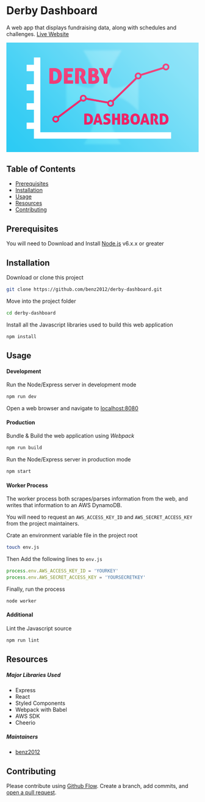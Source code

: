 # Derby Dashboard

A web app that displays fundraising data, along with schedules and challenges.
[Live Website](https://derby-dashboard.herokuapp.com)

![cover image of derby dashboard](public/og_image_v001.png)

## Table of Contents

- [Prerequisites](#prerequisites)
- [Installation](#installation)
- [Usage](#usage)
- [Resources](#resources)
- [Contributing](#contributing)

## Prerequisites

You will need to Download and Install [Node.js](https://nodejs.org/en/download/) v6.x.x or greater

## Installation

Download or clone this project
```bash
git clone https://github.com/benz2012/derby-dashboard.git
```

Move into the project folder
```bash
cd derby-dashboard
```

Install all the Javascript libraries used to build this web application
```bash
npm install
```

## Usage

#### Development

Run the Node/Express server in development mode
```bash
npm run dev
```

Open a web browser and navigate to [localhost:8080](http://localhost:8080)

#### Production

Bundle & Build the web application using *Webpack*
```bash
npm run build
```

Run the Node/Express server in production mode
```bash
npm start
```

#### Worker Process

The worker process both scrapes/parses information from the web, and writes that information to an AWS DynamoDB.

You will need to request an `AWS_ACCESS_KEY_ID` and `AWS_SECRET_ACCESS_KEY` from the project maintainers.

Crate an environment variable file in the project root
```bash
touch env.js
```

Then Add the following lines to `env.js`
```javascript
process.env.AWS_ACCESS_KEY_ID = 'YOURKEY'
process.env.AWS_SECRET_ACCESS_KEY = 'YOURSECRETKEY'

```

Finally, run the process
```bash
node worker
```

#### Additional

Lint the Javascript source
```bash
npm run lint
```

## Resources

##### Major Libraries Used
- Express
- React
- Styled Components
- Webpack with Babel
- AWS SDK
- Cheerio

##### Maintainers
- [benz2012](https://github.com/benz2012)

## Contributing

Please contribute using [Github Flow](https://guides.github.com/introduction/flow/). Create a branch, add commits, and [open a pull request](https://github.com/benz2012/derby-dashboard/compare).
